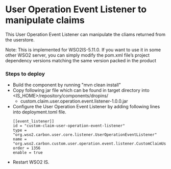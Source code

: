 # User Operation Event Listener to manipulate claims

This User Operation Event Listener can manipulate the cliams returned from the userstore.

Note: This is implemented for WSO2IS-5.11.0. If you want to use it in some other WSO2 server, you can simply modify the pom.xml file’s project dependency versions matching the same version packed in the product

### Steps to deploy
- Build the component by running "mvn clean install"
- Copy following jar file which can be found in target directory into <IS_HOME>/repository/components/dropins/
    - custom.claim.user.operation.event.listener-1.0.0.jar
- Configure the User Operation Event Listener by adding following lines into deployment.toml file.
    ```
    [[event_listener]]
    id = "custom-claim-user-operation-event-listener"
    type = "org.wso2.carbon.user.core.listener.UserOperationEventListener"
    name = "org.wso2.carbon.custom.user.operation.event.listener.CustomClaimUserOperationEventListener"
    order = 1356
    enable = true
    ```
- Restart WSO2 IS.
